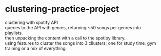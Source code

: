 # clustering-practice-project  
clustering with spotify API  
queries to the API with genres, returning ~50 songs per genres into playlists.  
then unpacking the content with a call to the spotipy library.  
using features to cluster the songs into 3 cllusters; one for study time, gym training or a mix of everything.  
